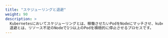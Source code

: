 ```yaml
---
title: "スケジューリングと退避"
weight: 90
description: >
  Kubernetesにおいてスケジューリングとは、稼働させたいPodをNodeにマッチさせ、kubeletが実行できるようにすることを指します。
  退避とは、リソース不足のNodeで1つ以上のPodを積極的に停止させるプロセスです。
---
```


